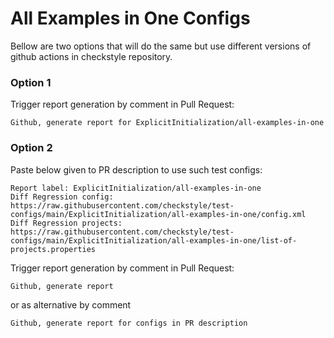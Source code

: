 # All Examples in One Configs

Bellow are two options that will do the same but use different versions
of github actions in checkstyle repository.


### Option 1
Trigger report generation by comment in Pull Request:
```
Github, generate report for ExplicitInitialization/all-examples-in-one
```

### Option 2

Paste below given to PR description to use such test configs:
```
Report label: ExplicitInitialization/all-examples-in-one
Diff Regression config: https://raw.githubusercontent.com/checkstyle/test-configs/main/ExplicitInitialization/all-examples-in-one/config.xml
Diff Regression projects: https://raw.githubusercontent.com/checkstyle/test-configs/main/ExplicitInitialization/all-examples-in-one/list-of-projects.properties
```

Trigger report generation by comment in Pull Request:
```
Github, generate report
```
or as alternative by comment
```
Github, generate report for configs in PR description
```
